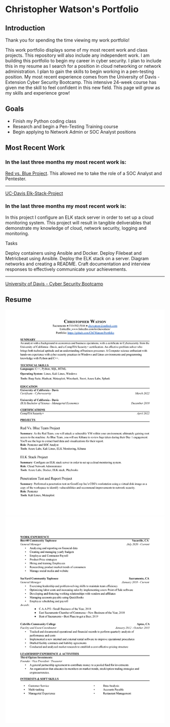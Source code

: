 # Christopher Watson's Portfolio
## Introduction
Thank you for spending the time viewing my work portfolio!   
   
This work portfolio displays some of my most recent work and class projects. This repository will also include any independent work. I am building this portfolio to begin my career in cyber security. I plan to include this in my resume as I search for a position in cloud networking or network administration. I plan to gain the skills to begin working in a pen-testing position. My most recent experience comes from the University of Davis - Extension Cyber Security Bootcamp. This intensive 24-week course has given me the skill to feel confident in this new field. This page will grow as my skills and experience grow!
   
   
   ## Goals
   - Finish my Python coding class
   - Research and begin a Pen-Testing Training course
   - Begin applying to Network Admin or SOC Analyst positions
      
     
## Most Recent Work

### In the last three months my most recent work is:

[Red vs. Blue Project](https://github.com/ChCWatson/Portfolio/blob/main/UC-Davis%20Extension%20Cyber%20Security%20Bootcamp/Red%20Vs.%20Blue%20Project/Chris%20Watson%20Red%20vs%20Blue%20Project.pdf). This allowed me to take the role of a SOC Analyst and Pentester.

---

[UC-Davis Elk-Stack-Project]()

### In the last three months my most recent work is:

In this project I configure an ELK stack server in order to set up a cloud monitoring system. This project will result in tangible deliverables that demonstrate my knowledge of cloud, network security, logging and monitoring.

Tasks

Deploy containers using Ansible and Docker.
Deploy Filebeat and Metricbeat using Ansible.
Deploy the ELK stack on a server.
Diagram networks and creating a README.
Craft documentation and interview responses to effectively communicate your achievements.

     
---
     
[University of Davis - Cyber Security Bootcamp](https://github.com/Plampking/Portfolio/tree/main/UC-Davis%20Extension%20Cyber%20Security%20Bootcamp)



## Resume
![Resume](https://github.com/ChCWatson/Portfolio/blob/main/Resume/Watson%2C%20Christopher%202022%20resume-page-001.jpg)
![Resume2](https://github.com/ChCWatson/Portfolio/blob/main/Resume/Watson%2C%20Christopher%202022%20resume-page-002.jpg)
